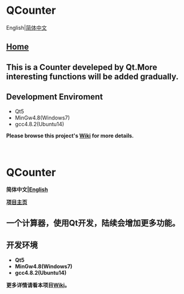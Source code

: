 <a name="En"/>

QCounter
============

English|[简体中文](#Ch)

## [Home](http://guodongxiaren.github.io/QCounter)

This is a Counter develeped by Qt.More interesting functions will be added gradually. 
---

## Development Enviroment
* Qt5
* MinGw4.8(Windows7)
* gcc4.8.2(Ubuntu14)

<b>Please browse this project's [Wiki](https://github.com/guodongxiaren/QCounter/wiki) for more details.<b>
<br>
<br>
<br>

<a name="Ch"/>

QCounter
=============

简体中文|[English](#En)

[项目主页](http://guodongxiaren.github.io/QCounter)

一个计算器，使用Qt开发，陆续会增加更多功能。
---

## 开发环境
* Qt5 
* MinGw4.8(Windows7)
* gcc4.8.2(Ubuntu14)

<b>更多详情请看本项目[Wiki](https://github.com/guodongxiaren/QCounter/wiki/中文首页)。<b>
